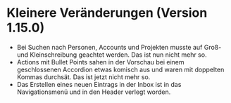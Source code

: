 # Kleinere Veränderungen (Version 1.15.0)

- Bei Suchen nach Personen, Accounts und Projekten musste auf Groß- und Kleinschreibung geachtet werden. Das ist nun nicht mehr so.
- Actions mit Bullet Points sahen in der Vorschau bei einem geschlossenen Accordion etwas komisch aus und waren mit doppelten Kommas durchsät. Das ist jetzt nicht mehr so.
- Das Erstellen eines neuen Eintrags in der Inbox ist in das Navigationsmenü und in den Header verlegt worden.
